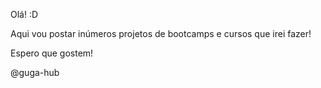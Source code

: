 Olá! :D

Aqui vou postar inúmeros projetos de bootcamps e cursos que irei fazer!  

Espero que gostem!

@guga-hub
